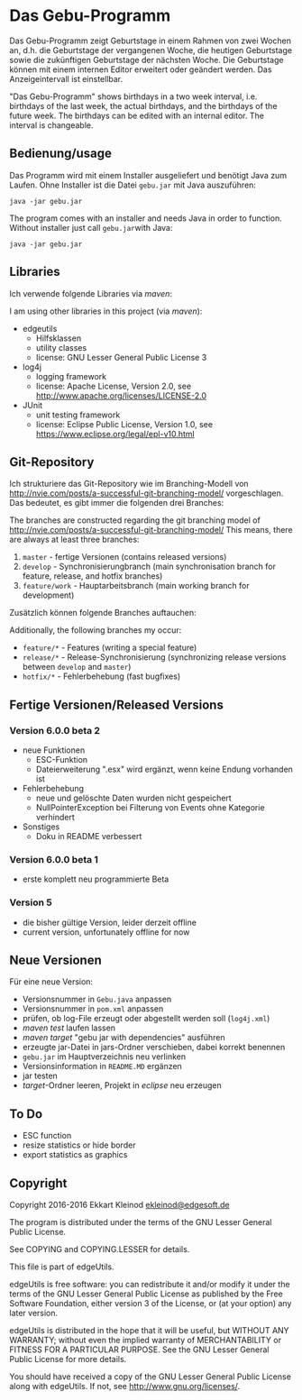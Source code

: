 # Das Gebu-Programm

Das Gebu-Programm zeigt Geburtstage in einem Rahmen von zwei Wochen an, d.h. die Geburtstage der vergangenen Woche, die heutigen Geburtstage sowie die zukünftigen Geburtstage der nächsten Woche.
Die Geburtstage können mit einem internen Editor erweitert oder geändert werden.
Das Anzeigeintervall ist einstellbar.

"Das Gebu-Programm" shows birthdays in a two week interval, i.e. birthdays of the last week, the actual birthdays, and the birthdays of the future week.
The birthdays can be edited with an internal editor.
The interval is changeable.


## Bedienung/usage

Das Programm wird mit einem Installer ausgeliefert und benötigt Java zum Laufen.
Ohne Installer ist die Datei `gebu.jar` mit Java auszuführen:

	java -jar gebu.jar

The program comes with an installer and needs Java in order to function.
Without installer just call `gebu.jar`with Java:

	java -jar gebu.jar

## Libraries

Ich verwende folgende Libraries via *maven*:

I am using other libraries in this project (via *maven*):

- edgeutils
	- Hilfsklassen
	- utility classes
	- license: GNU Lesser General Public License 3
- log4j
	- logging framework
	- license: Apache License, Version 2.0, see http://www.apache.org/licenses/LICENSE-2.0
- JUnit
	- unit testing framework
	- license: Eclipse Public License, Version 1.0, see https://www.eclipse.org/legal/epl-v10.html

## Git-Repository

Ich strukturiere das Git-Repository wie im Branching-Modell von http://nvie.com/posts/a-successful-git-branching-model/ vorgeschlagen.
Das bedeutet, es gibt immer die folgenden drei Branches:

The branches are constructed regarding the git branching model of http://nvie.com/posts/a-successful-git-branching-model/
This means, there are always at least three branches:

1. `master` - fertige Versionen (contains released versions)
2. `develop` - Synchronisierungbranch (main synchronisation branch for feature, release, and hotfix branches)
3. `feature/work` - Hauptarbeitsbranch (main working branch for development)

Zusätzlich können folgende Branches auftauchen:

Additionally, the following branches my occur:

- `feature/*` - Features (writing a special feature)
- `release/*` - Release-Synchronisierung (synchronizing release versions between `develop` and `master`)
- `hotfix/*` - Fehlerbehebung (fast bugfixes)

## Fertige Versionen/Released Versions

### Version 6.0.0 beta 2

- neue Funktionen
	- ESC-Funktion
	- Dateierweiterung ".esx" wird ergänzt, wenn keine Endung vorhanden ist
- Fehlerbehebung
	- neue und gelöschte Daten wurden nicht gespeichert
	- NullPointerException bei Filterung von Events ohne Kategorie verhindert
- Sonstiges
	- Doku in README verbessert

### Version 6.0.0 beta 1

- erste komplett neu programmierte Beta

### Version 5

- die bisher gültige Version, leider derzeit offline
- current version, unfortunately offline for now

## Neue Versionen

Für eine neue Version:

- Versionsnummer in `Gebu.java` anpassen
- Versionsnummer in `pom.xml` anpassen
- prüfen, ob log-File erzeugt oder abgestellt werden soll (`log4j.xml`)
- *maven test* laufen lassen
- *maven target* "gebu jar with dependencies" ausführen
- erzeugte jar-Datei in jars-Ordner verschieben, dabei korrekt benennen
- `gebu.jar` im Hauptverzeichnis neu verlinken
- Versionsinformation in `README.MD` ergänzen
- jar testen
- *target*-Ordner leeren, Projekt in *eclipse* neu erzeugen

## To Do

- ESC function
- resize statistics or hide border
- export statistics as graphics

## Copyright

Copyright 2016-2016 Ekkart Kleinod <ekleinod@edgesoft.de>

The program is distributed under the terms of the GNU Lesser General Public License.

See COPYING and COPYING.LESSER for details.

This file is part of edgeUtils.

edgeUtils is free software: you can redistribute it and/or modify
it under the terms of the GNU Lesser General Public License as published by
the Free Software Foundation, either version 3 of the License, or
(at your option) any later version.

edgeUtils is distributed in the hope that it will be useful,
but WITHOUT ANY WARRANTY; without even the implied warranty of
MERCHANTABILITY or FITNESS FOR A PARTICULAR PURPOSE.  See the
GNU Lesser General Public License for more details.

You should have received a copy of the GNU Lesser General Public License
along with edgeUtils.  If not, see <http://www.gnu.org/licenses/>.

